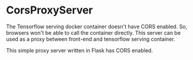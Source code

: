 # CorsProxyServer

The Tensorflow serving docker container doesn't have CORS enabled. So, browsers won't be able to call the container directly.
This server can be used as a proxy between front-end and tensorflow serving container.


This simple proxy server written in Flask has CORS enabled. 

